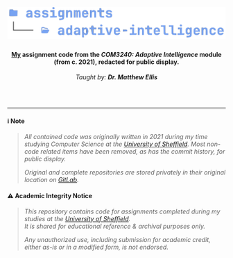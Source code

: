 <h1 align="center">
  <br>
<img src="https://github.com/robbowland/adaptive-intelligence/blob/main/.github/img/heading.png?raw=true" alt="adaptive-intelligence" width="800"></a>
  <br>
</h1>

<h4 align="center"><a href="https://www.robbow.land" target="_blank">My</a> assignment code from the <i>COM3240: Adaptive Intelligence</i> module (from c. 2021), redacted for public display.</h4>
<p align="center"><i>Taught by: <strong>Dr. Matthew Ellis</strong></i></p>

<br>
<br>
<hr>

#### ℹ️ Note
>
> *All contained code was originally written in 2021 during my time studying Computer Science at the [University of Sheffield](https://www.sheffield.ac.uk/).*
> *Most non-code related items have been removed, as has the commit history, for public display.*
>
> *Original and complete repositories are stored privately in their original location on [GitLab](https://gitlab.com/university-assignments/com3240-adaptive-intelligence).*

#### ⚠️ Academic Integrity Notice
>
> *This repository contains code for assignments completed during my studies at the [University of Sheffield](https://www.sheffield.ac.uk/).*<br>
> *It is shared for educational reference & archival purposes only.*
>
> *Any unauthorized use, including submission for academic credit, either as-is or in a modified form, is not endorsed.*
